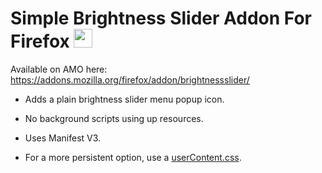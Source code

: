# Simple Brightness Slider Addon For Firefox <img src="https://github.com/dkameoka/brightness-addon/raw/main/icons/_brightness.png" width="30" height="30">

Available on AMO here: https://addons.mozilla.org/firefox/addon/brightnessslider/

* Adds a plain brightness slider menu popup icon.
* No background scripts using up resources.
* Uses Manifest V3.

* For a more persistent option, use a [userContent.css](https://raw.githubusercontent.com/dkameoka/brightness-addon/main/userContent.js).
